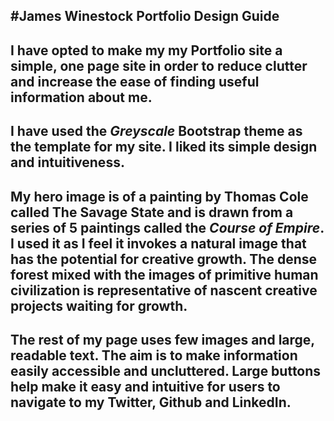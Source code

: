 #James Winestock Portfolio Design Guide
---
I have opted to make my my Portfolio site a simple, one page site in order to reduce clutter and increase the ease of finding useful information about me.
---
I have used the *Greyscale* Bootstrap theme as the template for my site. I liked its simple design and intuitiveness.
---
 My hero image is of a painting by Thomas Cole called The Savage State and is drawn from a series of 5 paintings called the *Course of Empire*. I used it as I feel it invokes a natural image that has the potential for creative growth. The dense forest mixed with the images of primitive human civilization is representative of nascent creative projects waiting for growth.
---
The rest of my page uses few images and large, readable text. The aim is to make information easily accessible and uncluttered. Large buttons help make it easy and intuitive for users to navigate to my Twitter, Github and LinkedIn.
---
